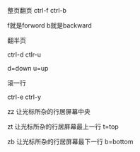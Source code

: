 整页翻页 ctrl-f ctrl-b

f就是forword b就是backward

翻半页

ctrl-d ctlr-u

d=down u=up

滚一行

ctrl-e ctrl-y

zz 让光标所杂的行居屏幕中央

zt 让光标所杂的行居屏幕最上一行 t=top

zb 让光标所杂的行居屏幕最下一行 b=bottom